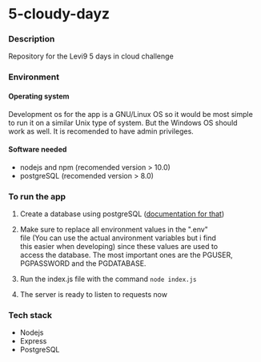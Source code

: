 # 5-cloudy-dayz

### Description

Repository for the Levi9 5 days in cloud challenge

### Environment

#### Operating system

Development os for the app is a GNU/Linux OS so it would be most simple  
to run it on a similar Unix type of system. But the Windows OS should  
work as well. It is recomended to have admin privileges.

#### Software needed

+ nodejs and npm (recomended version > 10.0)
+ postgreSQL (recomended version > 8.0)


### To run the app

1. Create a database using postgreSQL ([documentation for that](https://www.postgresql.org/docs/16/tutorial-createdb.html))

2. Make sure to replace all environment values in the ".env"   
file (You can use the actual anvironment variables but i find   
this easier when developing) since these values are used to   
access the database. The most important ones are the PGUSER,  
PGPASSWORD and the PGDATABASE.

3. Run the index.js file with the command `node index.js`

4. The server is ready to listen to requests now

### Tech stack

+ Nodejs
+ Express
+ PostgreSQL



